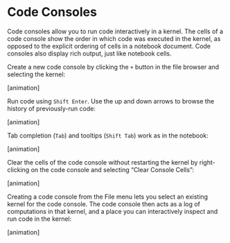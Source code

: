 
# Code Consoles

Code consoles allow you to run code interactively in a kernel. The cells of a
code console show the order in which code was executed in the kernel, as opposed
to the explicit ordering of cells in a notebook document. Code consoles also
display rich output, just like notebook cells.

Create a new code console by clicking the `+` button in the file browser and
selecting the kernel:

[animation]

Run code using `Shift Enter`. Use the up and down arrows to browse
the history of previously-run code:

[animation]

Tab completion (`Tab`) and tooltips (`Shift Tab`) work as in the notebook:

[animation]

Clear the cells of the code console without restarting the kernel by
right-clicking on the code console and selecting “Clear Console Cells”:

[animation]

Creating a code console from the File menu lets you select an existing kernel
for the code console. The code console then acts as a log of computations in
that kernel, and a place you can interactively inspect and run code in the
kernel:

[animation]
